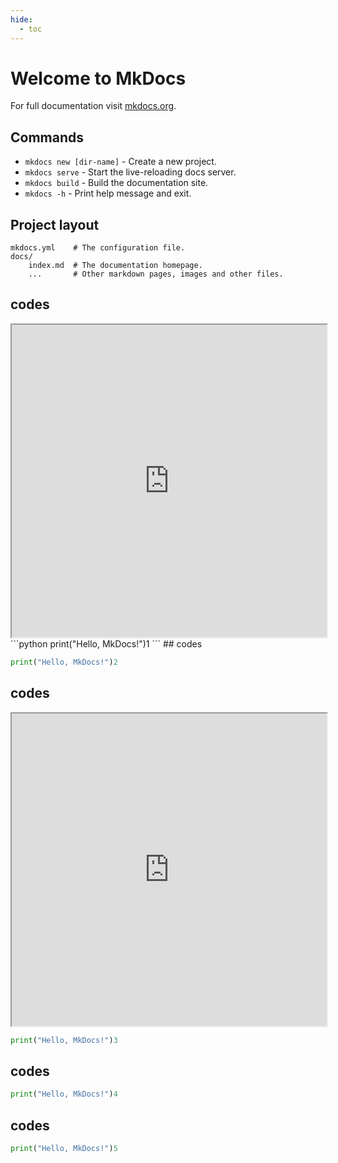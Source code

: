 ```yaml
---
hide:
  - toc
---
```

# Welcome to MkDocs

For full documentation visit [mkdocs.org](https://www.mkdocs.org).

## Commands

* `mkdocs new [dir-name]` - Create a new project.
* `mkdocs serve` - Start the live-reloading docs server.
* `mkdocs build` - Build the documentation site.
* `mkdocs -h` - Print help message and exit.

## Project layout

    mkdocs.yml    # The configuration file.
    docs/
        index.md  # The documentation homepage.
        ...       # Other markdown pages, images and other files.


## codes


<iframe src="https://ossint.info/app/timebefore/?project=demo_77b67663ba85783f&timestamp=3802625328705&session=STH%2FN032NQrphjthaSmuHDBnCwItPbXE1npaORs%2B%2BzP0ouZXf88gVWlScgGgNQ%3D%3D&embedded" width="100%" height="500px" frameborder="1" allowfullscreen></iframe>
```python
print("Hello, MkDocs!")1
```
## codes


```python
print("Hello, MkDocs!")2
```
## codes
<iframe src="https://ossint.info/demo_77b67663ba85783f/v2/source_file/main.c.html" width="100%" height="500px" frameborder="1" allowfullscreen></iframe>

```python
print("Hello, MkDocs!")3
```
## codes


```python
print("Hello, MkDocs!")4
```
## codes


```python
print("Hello, MkDocs!")5
```